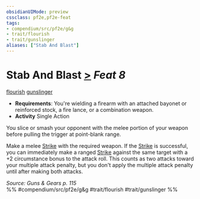 ```yaml
---
obsidianUIMode: preview
cssclass: pf2e,pf2e-feat
tags:
- compendium/src/pf2e/g&g
- trait/flourish
- trait/gunslinger
aliases: ["Stab And Blast"]
---
```

# Stab And Blast  [>](chapter-9-playing-the-game.md#Actions "Single Action") *Feat 8*  
[flourish](flourish.md "Flourish Combat Trait")  [gunslinger](Reference/Rules/Traits/gunslinger-g-g.md "Gunslinger Class Trait")  

- **Requirements**: You're wielding a firearm with an attached bayonet or reinforced stock, a fire lance, or a combination weapon.
- **Activity** Single Action

You slice or smash your opponent with the melee portion of your weapon before pulling the trigger at point-blank range.

Make a melee [Strike](strike.md) with the required weapon. If the [Strike](strike.md) is successful, you can immediately make a ranged [Strike](strike.md) against the same target with a +2 circumstance bonus to the attack roll. This counts as two attacks toward your multiple attack penalty, but you don't apply the multiple attack penalty until after making both attacks.

*Source: Guns & Gears p. 115*  
%% #compendium/src/pf2e/g&g #trait/flourish #trait/gunslinger %%